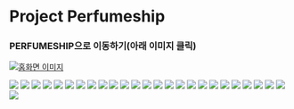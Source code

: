 # Project Perfumeship
### PERFUMESHIP으로 이동하기(아래 이미지 클릭)
[![홈화면 이미지](https://github.com/Sehyun-Park/Project/blob/master/images/%ED%99%88%ED%99%94%EB%A9%B4.jpeg)](http://itwillbs14.cafe24.com/PERFUMESHIP/)

![](https://github.com/Sehyun-Park/Project/blob/master/images/%EC%8A%AC%EB%9D%BC%EC%9D%B4%EB%93%9C3.PNG)
![](https://github.com/Sehyun-Park/Project/blob/master/images/%EC%8A%AC%EB%9D%BC%EC%9D%B4%EB%93%9C4.PNG)
![](https://github.com/Sehyun-Park/Project/blob/master/images/%EC%8A%AC%EB%9D%BC%EC%9D%B4%EB%93%9C5.PNG)
![](https://github.com/Sehyun-Park/Project/blob/master/images/%EC%8A%AC%EB%9D%BC%EC%9D%B4%EB%93%9C10.PNG)
![](https://github.com/Sehyun-Park/Project/blob/master/images/%EC%8A%AC%EB%9D%BC%EC%9D%B4%EB%93%9C11.PNG)
![](https://github.com/Sehyun-Park/Project/blob/master/images/%EC%8A%AC%EB%9D%BC%EC%9D%B4%EB%93%9C12.PNG)
![](https://github.com/Sehyun-Park/Project/blob/master/images/%EC%8A%AC%EB%9D%BC%EC%9D%B4%EB%93%9C13.PNG)
![](https://github.com/Sehyun-Park/Project/blob/master/images/%EC%8A%AC%EB%9D%BC%EC%9D%B4%EB%93%9C27.PNG)
![](https://github.com/Sehyun-Park/Project/blob/master/images/%EC%8A%AC%EB%9D%BC%EC%9D%B4%EB%93%9C31.PNG)
![](https://github.com/Sehyun-Park/Project/blob/master/images/%EC%8A%AC%EB%9D%BC%EC%9D%B4%EB%93%9C33.PNG)
![](https://github.com/Sehyun-Park/Project/blob/master/images/%EC%8A%AC%EB%9D%BC%EC%9D%B4%EB%93%9C34.PNG)
![](https://github.com/Sehyun-Park/Project/blob/master/images/%EC%8A%AC%EB%9D%BC%EC%9D%B4%EB%93%9C35.PNG)
![](https://github.com/Sehyun-Park/Project/blob/master/images/%EC%8A%AC%EB%9D%BC%EC%9D%B4%EB%93%9C36.PNG)
![](https://github.com/Sehyun-Park/Project/blob/master/images/%EC%8A%AC%EB%9D%BC%EC%9D%B4%EB%93%9C37.PNG)
![](https://github.com/Sehyun-Park/Project/blob/master/images/%EC%8A%AC%EB%9D%BC%EC%9D%B4%EB%93%9C38.PNG)
![](https://github.com/Sehyun-Park/Project/blob/master/images/%EC%8A%AC%EB%9D%BC%EC%9D%B4%EB%93%9C39.PNG)
![](https://github.com/Sehyun-Park/Project/blob/master/images/%EC%8A%AC%EB%9D%BC%EC%9D%B4%EB%93%9C40.PNG)
![](https://github.com/Sehyun-Park/Project/blob/master/images/%EC%8A%AC%EB%9D%BC%EC%9D%B4%EB%93%9C41.PNG)
![](https://github.com/Sehyun-Park/Project/blob/master/images/%EC%8A%AC%EB%9D%BC%EC%9D%B4%EB%93%9C42.PNG)
![](https://github.com/Sehyun-Park/Project/blob/master/images/%EC%8A%AC%EB%9D%BC%EC%9D%B4%EB%93%9C43.PNG)
![](https://github.com/Sehyun-Park/Project/blob/master/images/%EC%8A%AC%EB%9D%BC%EC%9D%B4%EB%93%9C44.PNG)
![](https://github.com/Sehyun-Park/Project/blob/master/images/%EC%8A%AC%EB%9D%BC%EC%9D%B4%EB%93%9C45.PNG)
![](https://github.com/Sehyun-Park/Project/blob/master/images/%EC%8A%AC%EB%9D%BC%EC%9D%B4%EB%93%9C46.PNG)
![](https://github.com/Sehyun-Park/Project/blob/master/images/%EC%8A%AC%EB%9D%BC%EC%9D%B4%EB%93%9C50.PNG)
![](https://github.com/Sehyun-Park/Project/blob/master/images/%EC%8A%AC%EB%9D%BC%EC%9D%B4%EB%93%9C51.PNG)
![](https://github.com/Sehyun-Park/Project/blob/master/images/%EC%8A%AC%EB%9D%BC%EC%9D%B4%EB%93%9C53.PNG)

